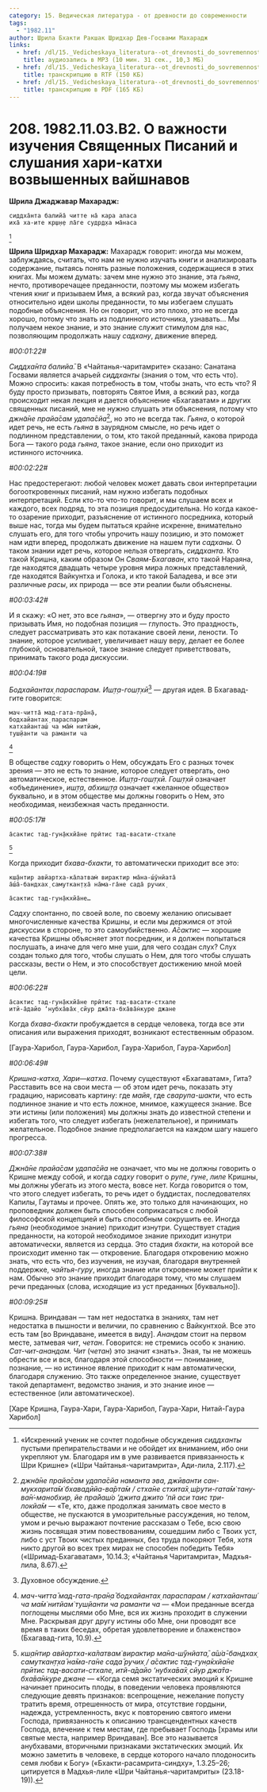 ```yaml
---
category: 15. Ведическая литература - от древности до современности
tags:
  - "1982.11"
author: Шрила Бхакти Ракшак Шридхар Дев-Госвами Махарадж
links:
  - href: /dl/15._Vedicheskaya_literatura--ot_drevnosti_do_sovremennosti/208_1982.11.03.B2_SridharMj_O_vazhnosti_izuchenija_Svjashhennyh_Pisanij_i_slushanija_hari-kathi_vozvyshennyh_vajshnavov.mp3
    title: аудиозапись в MP3 (10 мин. 31 сек., 10,3 МБ)
  - href: /dl/15._Vedicheskaya_literatura--ot_drevnosti_do_sovremennosti/208_1982.11.03.B2_SridharMj_O_vazhnosti_izuchenija_Svjashhennyh_Pisanij_i_slushanija_hari-kathi_vozvyshennyh_vajshnavov.rtf
    title: транскрипцию в RTF (150 КБ)
  - href: /dl/15._Vedicheskaya_literatura--ot_drevnosti_do_sovremennosti/208_1982.11.03.B2_SridharMj_O_vazhnosti_izuchenija_Svjashhennyh_Pisanij_i_slushanija_hari-kathi_vozvyshennyh_vajshnavov.pdf
    title: транскрипцию в PDF (165 КБ)
---
```


# 208. 1982.11.03.B2. О важности изучения Священных Писаний и слушания хари-катхи возвышенных вайшнавов

**Шрила Джаджавар Махарадж:**

    сиддха̄нта балийа̄ читте на̄ кара аласа
    иха̄ ха-ите кр̣ш̣н̣е ла̄ге судр̣д̣ха ма̄наса
[^_ftn1]

**Шрила Шридхар Махарадж:** Махарадж говорит: иногда мы можем, заблуждаясь, считать, что нам не нужно изучать книги и анализировать содержание, пытаясь понять разные положения, содержащиеся в этих книгах. Мы можем думать: зачем мне нужно это знание, эта *гьяна*, нечто, противоречащее преданности, поэтому мы можем избегать чтения книг и призываем Имя, а всякий раз, когда звучат объяснения относительно идеи школы преданности, то мы избегаем слушать подобные объяснения. Но он говорит, что это плохо, это не всегда хорошо, потому что знать из подлинного источника, узнавать… Мы получаем некое знание, и это знание служит стимулом для нас, позволяющим продолжать нашу *садхану*, движение вперед.

*#00:01:22#*

*Сиддха̄нта балийа̄.* В «Чайтанья-чаритамрите» сказано: Санатана Госвами является ачарьей *сиддханты* (знания о том, что есть что). Можно спросить: какая потребность в том, чтобы знать, что есть что? Я буду просто призывать, повторять Святое Имя, а всякий раз, когда происходит некая лекция и дается объяснение «Бхагаватам» и других священных писаний, мне не нужно слушать эти объяснения, потому что *джн̃а̄не прайа̄сам удапа̄сйа*[^_ftn2], но это не всегда так. *Гьяна*, о которой идет речь, не есть *гьяна* в заурядном смысле, но речь идет о подлинном представлении, о том, кто такой преданный, какова природа Бога — такого рода *гьяна*, такое знание, если оно приходит из истинного источника.

*#00:02:22#*

Нас предостерегают: любой человек может давать свои интерпретации богооткровенных писаний, нам нужно избегать подобных интерпретаций. Если кто-то что-то говорит, и мы слушаем всех и каждого, всех подряд, то эта позиция предосудительна. Но когда какое-то озарение приходит, разъяснение от истинного посредника, который выше нас, тогда мы будем пытаться крайне искренне, внимательно слушать его, для того чтобы упрочить нашу позицию, и это поможет нам идти вперед, продолжать движение на нашем пути *садханы.* О таком знании идет речь, которое нельзя отвергать, *сиддханта.* Кто такой Кришна, каким образом Он *Сваям-Бхагаван*, кто такой Нараяна, где находятся двадцать четыре уровня мира ложных представлений, где находятся Вайкунтха и Голока, и кто такой Баладева, и все эти различные *расы*, их природа — все эти реалии были объяснены.

*#00:03:42#*

И я скажу: «О нет, это все *гьяна*», — отвергну это и буду просто призывать Имя, но подобная позиция — глупость. Это праздность, следует рассматривать это как потакание своей лени, лености. То знание, которое усиливает, увеличивает нашу веру, делает ее более глубокой, основательной, такое знание следует приветствовать, принимать такого рода дискуссии.

*#00:04:19#*

*Бодхайантах̣ параспарам. Иш̣т̣а-гош̣т̣хӣ*[^_ftn3] — другая идея. В Бхагавад-гите говорится:

    мач-читта̄ мад-гата-пра̄н̣а̄,
    бодхайантах̣ параспарам
    катхайанташ́ ча ма̄м̇ нитйам̇,
    туш̣йанти ча раманти ча
[^_ftn4]

В обществе *садху* говорить о Нем, обсуждать Его с разных точек зрения — это не есть то знание, которое следует отвергать, оно автоматическое, естественное. *Иш̣т̣а-гош̣т̣хӣ. Гош̣т̣хӣ* означает «объединение», *иш̣т̣а*, *абхиш̣т̣а* означает «желанное общество» буквально, и в этом обществе мы должны говорить о Нем, это необходимая, неизбежная часть преданности.

*#00:05:17#*

    а̄сактис тад-гун̣а̄кхйа̄не прӣтис тад-васати-стхале
[^_ftn5]

Когда приходит *бхава-бхакти*, то автоматически приходит все это:

    кш̣а̄нтир авйартха-ка̄латвам̇ вирактир ма̄на-ш́ӯнйата̄
    а̄ш́а̄-бандхах̣ самуткан̣т̣ха̄ на̄ма-га̄не сада̄ ручих̣

    а̄сактис тад-гун̣а̄кхйа̄не…

*Садху* спонтанно, по своей воле, по своему желанию описывает многочисленные качества Кришны, и если мы держимся от этой дискуссии в стороне, то это самоубийственно. *А̄сактис* — хорошие качества Кришны объясняет этот посредник, и я должен попытаться послушать, а иначе для чего мне уши, для чего создан слух? Слух создан только для того, чтобы слушать о Нем, для того чтобы слушать рассказы, вести о Нем, и это способствует достижению мной моей цели.

*#00:06:22#*

    а̄сактис тад-гун̣а̄кхйа̄не прӣтис тад-васати-стхале
    итй-а̄дайо ‘нубха̄ва̄х̣ сйур джа̄та-бха̄ва̄н̇куре джане

Когда *бхава-бхакти* пробуждается в сердце человека, тогда все эти описания или выражения приходят, возникают естественным образом.

[Гаура-Харибол, Гаура-Харибол, Гаура-Харибол, Гаура-Харибол]

*#00:06:49#*

*Кришна-катха, Хари*—*катха*. Почему существуют «Бхагаватам», Гита? Расставить все на свои места — об этом идет речь, показать эту градацию, нарисовать картину: где *майя*, где *сварупа-шакти*, что есть подлинное знание и что есть ложное, мнимое, кажущееся знание. Все эти истины (или положения) мы должны знать до известной степени и избегать того, что следует избегать (нежелательное), и принимать желательное. Подобное знание предполагается на каждом шагу нашего прогресса.

*#00:07:38#*

*Джн̃а̄не прайа̄сам удапа̄сйа* не означает, что мы не должны говорить о Кришне между собой, и когда *садху* говорит о *рупе*, *гуне*, *лиле* Кришны, мы должны убегать из этого места, вовсе нет. Когда говорится о том, что этого следует избегать, то речь идет о буддистах, последователях Капилы, Гаутамы и прочее. Опять же, это только для начинающих, но проповедник должен быть способен соприкасаться с любой философской концепцией и быть способным сокрушить ее. Иногда *гьяна* (необходимое знание) приходит изнутри. Существует стадия преданности, на которой необходимое знание приходит изнутри автоматически, является из сердца. Это стадия *бхакти*, на которой все происходит именно так — откровение. Благодаря откровению можно знать, что есть что, без изучения, не изучая, благодаря внутренней поддержке, *чайтья-гуру*, иногда знание или откровение может прийти к нам. Обычно это знание приходит благодаря тому, что мы слушаем речи преданных (слова, исходящие из уст преданных [буквально]).

*#00:09:25#*

Кришна. Вриндаван — там нет недостатка в знаниях, там нет недостатка в пышности и величии, по сравнению с Вайкунтхой. Все это есть там [во Вриндаване, имеется в виду]. *Анандам* стоит на первом месте, затмевая *чит*, *четан*. Говорится: не стремись особо к знанию. *Сат-чит-анандам. Чит* (*четан*) это значит «знать». Зная, ты не можешь обрести все и вся, благодаря этой способности — понимание, познание, — но истинное явление приходит к нам автоматически, благодаря служению. Это также определенное знание, существует такой департамент, ведомство знания, и это знание иное — естественное (или автоматическое).

[Харе Кришна, Гаура-Хари, Гаура-Харибол, Гаура-Хари, Нитай-Гаура Харибол]



[^_ftn1]: «Искренний ученик не сочтет подобные обсуждения *сиддханты* пустыми препирательствами и не обойдет их вниманием, ибо они укрепляют ум. Благодаря им в уме развивается привязанность к Шри Кришне» («Шри Чайтанья-чаритамрита», Ади-лила, 2.117).

[^_ftn2]: *джн̃а̄не прайа̄сам удапа̄сйа наманта эва, джӣванти сан-мукхарита̄м̇ бхавадӣйа-ва̄рта̄м / стха̄не стхита̄х̣ ш́рути-гата̄м̇ тану-ва̄н̇-манобхир, йе пра̄йаш́о ’джита джито ’пй аси таис три-локйа̄м* — «Те, кто, даже продолжая занимать свое место в обществе, не пускаются в умозрительные рассуждения, но телом, умом и речью выражают почтение рассказам о Тебе, всю свою жизнь посвящая этим повествованиям, сошедшим либо с Твоих уст, либо с уст Твоих чистых преданных, без труда покоряют Тебя, хотя никто другой во всех трех мирах не способен победить Тебя» («Шримад-Бхагаватам», 10.14.3; «Чайтанья Чаритамрита», Мадхья-лила, 8.67).

[^_ftn3]: Духовное обсуждение.

[^_ftn4]: *мач-читта̄ мад-гата-пра̄н̣а̄ бодхайантах̣ параспарам / катхайанташ́ ча ма̄м̇ нитйам̇ туш̣йанти ча раманти ча* — «Мои преданные всегда поглощены мыслями обо Мне, вся их жизнь проходит в служении Мне. Раскрывая друг другу истины обо Мне, они проводят все время в таких беседах, обретая удовлетворение и блаженство» (Бхагавад-гита, 10.9).

[^_ftn5]: *кш̣а̄нтир авйартха-ка̄латвам̇ вирактир ма̄на-ш́ӯнйата̄, а̄ш́а̄-бандхах̣ самуткан̣т̣ха̄ на̄ма-га̄не сада̄ ручих̣ / а̄сактис тад-гун̣а̄кхйа̄не прӣтис тад-васати-стхале, итй-а̄дайо ‘нубха̄ва̄х̣ сйур джа̄та-бха̄ва̄н̇куре джане* — «Когда семя экстатических эмоций к Кришне начинает приносить плоды, в поведении человека проявляются следующие девять признаков: всепрощение, нежелание попусту тратить время, отрешенность от мира, отсутствие гордыни, надежда, устремленность, вкус к повторению святого имени Господа, привязанность к описанию трансцендентных качеств Господа, влечение к тем местам, где пребывает Господь [храмы или святые места, например Вриндаван]. Все это называется анубхавами, вторичными признаками экстатических эмоций. Их можно заметить в человеке, в сердце которого начало плодоносить семя любви к Богу» («Бхакти-расамрита-синдху», 1.3.25–26; цитируется в Мадхья-лиле «Шри Чайтанья-чаритамриты» (23.18-19)).

